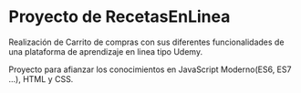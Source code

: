 # Proyecto de RecetasEnLinea
Realización de Carrito de compras con sus diferentes funcionalidades de una plataforma de aprendizaje en linea tipo Udemy.

Proyecto para afianzar los conocimientos en JavaScript Moderno(ES6, ES7 ...), HTML y CSS.
